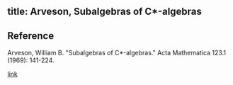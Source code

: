 title: Arveson, Subalgebras of C\*-algebras 
---

## Reference

Arveson, William B. "Subalgebras of C\*-algebras." Acta Mathematica 123.1 (1969): 141-224.

[link](https://projecteuclid.org/journals/acta-mathematica/volume-123/issue-none/Subalgebras-of-C-algebras/10.1007/BF02392388.full)



